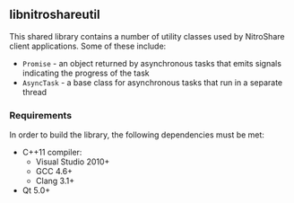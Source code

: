 ## libnitroshareutil

This shared library contains a number of utility classes used by NitroShare client applications. Some of these include:

 - `Promise` - an object returned by asynchronous tasks that emits signals indicating the progress of the task
 - `AsyncTask` - a base class for asynchronous tasks that run in a separate thread

### Requirements

In order to build the library, the following dependencies must be met:

 - C++11 compiler:
   - Visual Studio 2010+
   - GCC 4.6+
   - Clang 3.1+
 - Qt 5.0+

